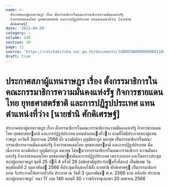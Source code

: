 ```yaml
---
name: >-
  ประกาศสภาผู้แทนราษฎร เรื่อง ตั้งกรรมาธิการในคณะกรรมาธิการความมั่นคงแห่งรัฐ
  กิจการชายแดนไทย ยุทธศาสตร์ชาติ และการปฏิรูปประเทศ แทนตำแหน่งที่ว่าง [นายชำนิ
  ศักดิเศรษฐ์]
date: '2023-04-20'
category: ง
volume: 140
section: 30
page: 11
source: 'https://ratchakitcha.soc.go.th/documents/140D030N0000000001100.pdf'
draft: true
---
```


# ประกาศสภาผู้แทนราษฎร เรื่อง ตั้งกรรมาธิการในคณะกรรมาธิการความมั่นคงแห่งรัฐ กิจการชายแดนไทย ยุทธศาสตร์ชาติ และการปฏิรูปประเทศ แทนตำแหน่งที่ว่าง [นายชำนิ ศักดิเศรษฐ์]

ประกาศสภาผู้แทนราษฎร เรื่อง ตั้งกรรมาธิการในคณะกรรมาธิการความมั่นคงแห่งรัฐ กิจการชายแดนไทย ยุทธศาสตรชาติ และการปฏิรูปประเทศ แทนตําแหนงที่วาง ตามที่ได้มีประกาศสภาผู้แทนราษฎร ลงวันที่ 3มกราคม 2566 ตั้ง นางมัลลิกา บุญมีตระกูล มหาสุข เป็นกรรมาธิการในคณะกรรมาธิการความมั่นคงแห่งรัฐ กิจการชายแดนไทย ยุทธศาสตรชาติ และการปฏิรูปประเทศ นั้น เนื่องจาก นางมัลลิกา บุญมีตระกูล มหาสุข ได้พนจากกรรมาธิการในคณะกรรมาธิการ ความมั่นคงแห่งรัฐ กิจการชายแดนไทย ยุทธศาสตรชาติและการปฏิรูปประเทศ เพราะลาออก และในคราวประชุมสภาผู้แทนราษฎร ชุดที่ 25 ปที่ 4 ครั้งที่ 26 (สมัยสามัญประจําปครั้งที่สอง) เป็นพิเศษ วันพฤหัสบดีที่ 2 กุมภาพันธ 2566 ที่ประชุมเห็นชอบให้ตั้ง นายชํานิ ศักดิเศรษฐ เป็นกรรมาธิการแทน จึงประกาศให้ทราบทั่วกัน ประกาศ ณ วันที่ 3 กุมภาพันธ พ.ศ. 2566 ชวน หลีกภัย ประธานสภาผู้แทนราษฎร ้ หนา 11 ่ เลม 140 ตอนที่ 30 ง ราชกิจจานุเบกษา 20 เมษายน 2566
